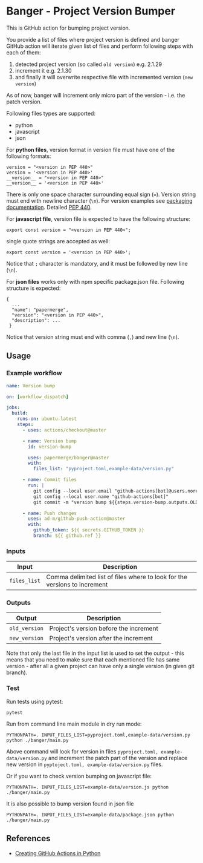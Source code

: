 # Banger - Project Version Bumper

This is GitHub action for bumping project version.

You provide a list of files where project version is defined and banger GitHub action will
iterate given list of files and perform following steps with each of them:
1. detected project version (so called `old version`) e.g. 2.1.29
2. increment it e.g. 2.1.30
3. and finally it will overwrite respective file with incremented version (`new version`)

As of now, banger will increment only micro part of the version - i.e. the patch version.

Following files types are supported:

* python
* javascript
* json

For **python files**, version format in version file must have one of the following formats:
```
version = "<version in PEP 440>"
version = '<version in PEP 440>'
__version__ = "<version in PEP 440>"
__version__ = '<version in PEP 440>'
```
There is only one space character surrounding equal sign (`=`).
Version string must end with newline character (`\n`).
For version examples see [packaging documentation](https://packaging.pypa.io/en/latest/version.html).
Detailed [PEP 440](https://peps.python.org/pep-0440/).

For **javascript file**, version file is expected to have the following structure:
```
export const version = "<version in PEP 440>";
```
single quote strings are accepted as well:
```
export const version = '<version in PEP 440>';
```
Notice that `;` character is mandatory, and it must be followed by new line (`\n`).


For **json files** works only with npm specific package.json file. Following structure is expected:
```
{
  ...
  "name": "papermerge",
  "version": "<version in PEP 440>",
  "description": ...
 }
```

Notice that version string must end with comma (`,`) and new line (`\n`).

## Usage

### Example workflow

```yaml
name: Version bump

on: [workflow_dispatch]

jobs:
  build:
    runs-on: ubuntu-latest
    steps:
      - uses: actions/checkout@master

      - name: Version bump
        id: version-bump

        uses: papermerge/banger@master
        with:
          files_list: "pyproject.toml,example-data/version.py"

      - name: Commit files
        run: |
          git config --local user.email "github-actions[bot]@users.noreply.github.com"
          git config --local user.name "github-actions[bot]"
          git commit -m "version bump ${{steps.version-bump.outputs.OLD_VERSION}} -> ${{steps.version-bump.outputs.NEW_VERSION}}" -a

      - name: Push changes
        uses: ad-m/github-push-action@master
        with:
          github_token: ${{ secrets.GITHUB_TOKEN }}
          branch: ${{ github.ref }}
```

### Inputs

| Input                                             | Description                                        |
|------------------------------------------------------|-----------------------------------------------|
| `files_list`  | Comma delimited list of files where to look for the versions to increment    |


### Outputs

| Output                                             | Description                                        |
|------------------------------------------------------|-----------------------------------------------|
| `old_version`  | Project's version before the increment    |
| `new_version`  | Project's version after the increment    |


Note that only the last file in the input list is used to set the output - this means that you
need to make sure that each mentioned file has same version - after all a given project can
have only a single version (in given git branch).

### Test

Run tests using pytest:
```
pytest
```

Run from command line main module in dry run mode:

```
PYTHONPATH=. INPUT_FILES_LIST=pyproject.toml,example-data/version.py python ./banger/main.py
```

Above command will look for version in files ``pyproject.toml, example-data/version.py`` and
increment the patch part of the version and replace new version in ``pyptoject.toml, example-data/version.py``
files.

Or if you want to check version bumping on javascript file:

```
PYTHONPATH=. INPUT_FILES_LIST=example-data/version.js python ./banger/main.py
```

It is also possible to bump version found in json file

```
PYTHONPATH=. INPUT_FILES_LIST=example-data/package.json python ./banger/main.py
```

## References

* [Creating GitHub Actions in Python](https://jacobtomlinson.dev/posts/2019/creating-github-actions-in-python/)
